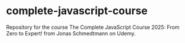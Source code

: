 # complete-javascript-course
Repository for the course The Complete JavaScript Course 2025: From Zero to Expert! from Jonas Schmedtmann on Udemy.

